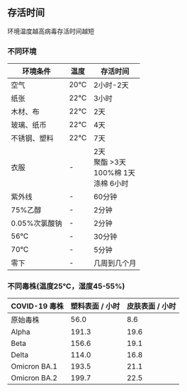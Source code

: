 ## 存活时间

环境温度越高病毒存活时间越短

### 不同环境

| 环境条件 | 温度 | 存活时间 |
| --- | --- | --- |
| 空气 | 20°C | 2小时-2天 |
| 纸张 | 22°C | 3小时 |
| 木材、布 | 22°C | 2天 |
| 玻璃、纸币 | 22°C | 4天 |
| 不锈钢、塑料 | 22°C | 7天 |
| 衣服 | - | 2天<br>聚酯 >3天<br>100%棉 1天<br>涤棉 6小时 |
| 紫外线 | - | 60分钟 |
| 75%乙醇 | - | 2分钟 |
| 0.05%次氯酸钠 | - | 2分钟 |
| 56°C | - | 30分钟 |
| 70°C | - | 5分钟 |
| 零下 | - | 几周到几个月 |

### 不同毒株(温度25℃，湿度45-55%)

| COVID-19 毒株 | 塑料表面 / 小时 |  皮肤表面 / 小时 |
| --- | --- | --- |
| 原始毒株 | 56.0 | 8.6 |
| Alpha | 191.3 | 19.6 |
| Beta | 156.6 | 19.1 |
| Delta | 114.0 | 16.8 |
| Omicron BA.1 | 193.5 | 21.1 |
| Omicron BA.2 | 199.7 | 22.5 |
